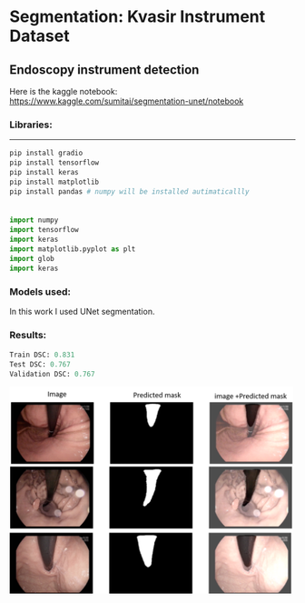 # Segmentation: Kvasir Instrument Dataset
## Endoscopy instrument detection
Here is the kaggle notebook: https://www.kaggle.com/sumitai/segmentation-unet/notebook
### Libraries:
-----------------------------------------------------------------
``` python 
pip install gradio
pip install tensorflow 
pip install keras 
pip install matplotlib 
pip install pandas # numpy will be installed autimaticallly 


import numpy 
import tensorflow 
import keras
import matplotlib.pyplot as plt
import glob 
import keras 

```

### Models used: 
In this work I used UNet segmentation. 

### Results:
``` python
Train DSC: 0.831
Test DSC: 0.767
Validation DSC: 0.767
```
<img align="center" src="result.png" width="500" />
